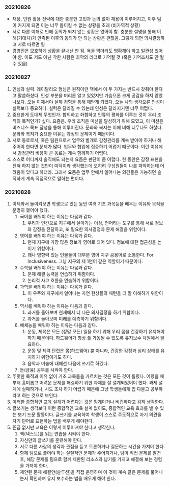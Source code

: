 ### 20210826
- 채용, 인원 활용 전략에 대한 충분한 고민과 논의 없이 채용이 이루어지고, 이후 팀이 커지게 되면 이는 너무 돌이킬 수 없는 상황을 초래 (비가역적 상황)
- 서로 다른 이해로 인해 동의가 되지 않는 상황은 없어야 함. 충분한 설명을 통해 이해(기대치)가 만족된 이후의 동의가 안 되는 상황은 괜찮음. 그렇게 되면 의사결정하고 서로 따르면 됨
- 경영진은 모호하게 상황을 끝내선 안 됨. 욕을 먹더라도 명확해야 하고 일관성 있어야 함. 이도 저도 아닌 착한 사람은 최악의 리더로 기억될 것 (혹은 기억조차도 안 될 수 있음)

### 20210827
1. 인성과 실력. 레이달리오 형님은 원칙이란 책에서 이 두 가지는 반드시 갖춰야 한다고 말씀하셨다. 인성 부분을 머리론 알고 있었지만 가슴으론 크게 공감을 하지 않았나보다. 오늘 이제서야 실제 경험을 통해 깨닫게 되었다. 오늘 나의 생각으론 인성이 실력보다 중요하다. 실력은 달라질 수 있는데 인성은 달라지기엔 너무 어렵다. 
2. 중요한게 도대체 무엇인가. 합의하고 화합하고 인류의 평화를 이루는 것이 우리 조직의 목적인가? 싶다. 요즘은. 우리 조직은 미션을 달성하기 위해 모였고, 이 미션은 비즈니스 목표 달성을 통해 이루어진다. 문화와 복지는 이에 비해 너무나도 하찮다. 문화와 복지가 중요한 이유는 과정의 문제이기 때문이다. 
3. 서로 동료로서, 혹은 팀원으로서 업무와 별개로 감정관리를 계속 받아야 하거나 해 주어야 한다면 문제가 많다. 업무와 협업에 집중하기 어렵기 때문이다. 이런 이유에서 감정관리 비용이 큰 동료는 계속 함께하기 어렵다. 
4. 스스로 어디까지 솔직해도 되는지 요즘은 판단이 좀 어렵다. 한 동안은 감정 표현을 전혀 하지 않는 것만이 미덕이라 생각했는데 오히려 구성원들이 나를 파악하는데 어려움이 있다고 하더라. 그래서 요즘은 업무 안에서 일어나는 의견들은 가능하면 솔직하게 계속 직접적으로 말하는 편이다. 

### 20210828
1. 이제와서 돌이켜보면 학생으로 있는 동안 여러 기초 과목등을 배우는 이유와 목적을 분명히 했어야 했다. 
   1. 국어를 배워야 하는 이유는 다음과 같다. 
      1. 우리가 인간으로 지구에서 살아가는 이상, 언어라는 도구를 통해 서로 정보와 감정을 전달하고, 또 필요한 의사결정과 문제 해결을 위함이다.
   2. 영어를 배워야 하는 이유는 다음과 같다. 
      1. 현재 지구에 가장 많은 정보가 영어로 되어 있다. 정보에 대한 접근성을 높이기 위함이다. 
      2. 꽤나 영향력 있는 인물들이 대부분 영어 지구 공용어로 소통한다. For Inclusiveness. 그냥 지구의 제 1언어 같은 역할이기 때문이다. 
   3. 수학을 배워야 하는 이유는 다음과 같다. 
      1. 문제 해결 능력을 연습하기 위함이다. 
      2. 논리적 사고 흐름을 연습하기 위함이다. 
   4. 과학을 배워야 하는 이유는 다음과 같다. 
      1. 이 우주와 지구에서 일어나는 자연 현상들의 패턴을 더 잘 이해하기 위함이다. 
   5. 역사를 배워야 하는 이유는 다음과 같다. 
      1. 과거를 돌아보며 현재에서 더 나은 의사결정을 하기 위함이다. 
      2. 과거를 돌아보며 미래를 예측하기 위함이다. 
   6. 예체능을 배워야 하는 이유는 다음과 같다. 
      1. 운동, 체육은 모든 (정말 모든) 일을 하기 위해 우리 몸을 건강하기 유지해야 하기 때문이다. 하드웨어가 항상 풀 가동될 수 있도록 유지보수 차원에서 필요하다. 
      2. 운동 및 체력 단련은 몸(하드웨어) 뿐 아니라, 건강한 감정과 심리 상태를 유지하기 위함이기도 하다. 
      3. 음악과 미술에 대해선 다음에 쓰기로 하겠다. 
   7. 돈(금융) 공부를 시켜야 한다. 
2. 뚜렷한 목적과 이유 없이 기초 과목들을 가르치는 것은 모든 것이 틀렸다. 어렸을 때부터 흥미롭고 어려운 문제를 해결하기 위한 과제를 잘 설계되었어야 했다. 과제 설계에 실패하거나, 시도 조차 하기 어렵기 때문에 그냥 학생들에게 입 다물고 공부하라고 하는 것으로 보인다. 
3. 이러한 종합적인 교육 설계가 어렵다는 것은 핑계이거나 비겁하다고 감히 생각한다.
4. 글쓰기는 생각보다 이런 종합적인 교육 설계 없이도, 종합적인 교육 효과를 낼 수 있는 보기 드문 활동이다. 글쓰기를 교육하여 학생이 스스로 주도적으로 자기 의견을 자기 단어로 표현하는 법을 배우게 해야한다. 
5. 뜬금 없지만 교육은 이렇게 이루어져야 한다고 생각한다. 
   1. 책(텍스트)를 읽는 연습을 시켜야 한다. 
   2. 자신만의 글쓰기를 훈련해야 한다. 
   3. 서로 다른 사람의 생각과 관점을 듣고 토론하거나 질문하는 시간을 가져야 한다. 
   4. 함께 팀으로 풀어야 하는 실질적인 문제가 주어지거나, 팀이 직접 문제를 발견 후, 해당 문제를 팀으로 함께 제한된 리소스와 납기를 가지고 해결해 보는 경험을 가져야 한다. 
   5. 제안된 문제 해결안(솔루션)을 직접 운영하며 이 것이 계속 같은 문제를 풀어내는지 확인하며 유지 보수하는 법을 배우게 해야 한다. 
